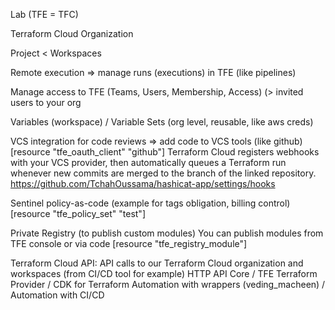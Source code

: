 Lab (TFE = TFC)

Terraform Cloud Organization

Project < Workspaces

Remote execution => manage runs (executions) in TFE (like pipelines)

Manage access to TFE (Teams, Users, Membership, Access) (> invited users to your org

Variables (workspace) / Variable Sets (org level, reusable, like 
aws creds)

VCS integration for code reviews => add code to VCS tools (like github) [resource "tfe_oauth_client" "github"] 
Terraform Cloud registers webhooks with your VCS provider, then automatically queues a Terraform run whenever new commits are merged to the branch of the linked repository.
https://github.com/TchahOussama/hashicat-app/settings/hooks

Sentinel policy-as-code (example for tags obligation, billing control) [resource "tfe_policy_set" "test"]

Private Registry (to publish custom modules)
You can publish modules from TFE console or via code [resource "tfe_registry_module"]

Terraform Cloud API: API calls to our Terraform Cloud organization and workspaces (from CI/CD tool for example)
HTTP API Core / TFE Terraform Provider / CDK for Terraform
Automation with wrappers (veding_macheen) / Automation with CI/CD
